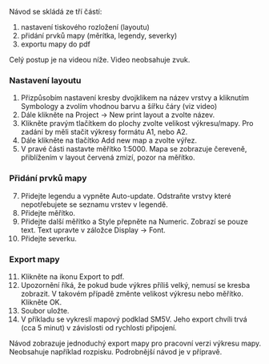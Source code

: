 Návod se skládá ze tří částí:
1. nastavení tiskového rozložení (layoutu)
2. přidání prvků mapy (měrítka, legendy, severky)
3. exportu mapy do pdf

Celý postup je na videou níže. Video neobsahuje zvuk.

### Nastavení layoutu

1. Přizpůsobím nastavení kresby dvojklikem na název vrstvy a kliknutím Symbology a zvolím vhodnou barvu a šířku čáry (viz video)
2. Dále klikněte na Project -> New print layout a zvolte název. 
3. Klikněte pravým tlačítkem do plochy zvolte velikost výkresu/mapy. Pro zadání by měli stačit výkresy formátu A1, nebo A2. 
4. Dále klikněte na tlačítko Add new map a zvolte výřez. 
5. V pravé části nastavte měřítko 1:5000. Mapa se zobrazuje čereveně, přiblížením v layout červená zmizí, pozor na měřítko.

### Přidání prvků mapy

7. Přidejte legendu a vypněte Auto-update. Odstraňte vrstvy které nepotřebujete se seznamu vrstev v legendě. 
8. Přidejte měřítko.
9. Přidejte další měřítko a Style přepněte na Numeric. Zobrazí se pouze text. Text upravte v záložce Display -> Font. 
10. Přidejte severku.

### Export mapy

11. Klikněte na ikonu Export to pdf. 
12. Upozornění říká, že pokud bude výkres příliš velký, nemusí se kresba zobrazit. V takovém případě změnte velikost výkresu nebo měřítko. Klikněte OK.
13. Soubor uložte. 
14. V příkladu se vykreslí mapový podklad SM5V. Jeho export chvíli trvá (cca 5 minut) v závislosti od rychlosti připojení. 


Návod zobrazuje jednoduchý export mapy pro pracovní verzi výkresu mapy. Neobsahuje například rozpisku. Podrobnější návod je v přípravě. 




